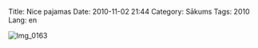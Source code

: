 Title: Nice pajamas
Date: 2010-11-02 21:44
Category: Sākums
Tags: 2010
Lang: en

![Img_0163][1]

[1]: http://getfile4.posterous.com/getfile/files.posterous.com/gmlv/cVPMH2dMgKOQ6iN2eXPOREmj8cp2qO0nDqF0BsxEK8ckiBzoFNYJXm7Uu0mj/IMG_0163.jpg.scaled696.jpg
